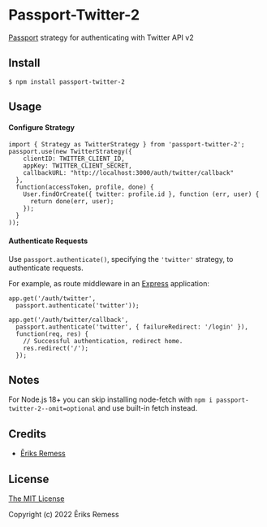 # Passport-Twitter-2

[Passport](http://passportjs.org/) strategy for authenticating with Twitter API v2

## Install

    $ npm install passport-twitter-2

## Usage

#### Configure Strategy
    import { Strategy as TwitterStrategy } from 'passport-twitter-2';
    passport.use(new TwitterStrategy({
        clientID: TWITTER_CLIENT_ID,
        appKey: TWITTER_CLIENT_SECRET,
        callbackURL: "http://localhost:3000/auth/twitter/callback"
      },
      function(accessToken, profile, done) {
        User.findOrCreate({ twitter: profile.id }, function (err, user) {
          return done(err, user);
        });
      }
    ));

#### Authenticate Requests

Use `passport.authenticate()`, specifying the `'twitter'` strategy, to
authenticate requests.

For example, as route middleware in an [Express](http://expressjs.com/)
application:

    app.get('/auth/twitter',
      passport.authenticate('twitter'));

    app.get('/auth/twitter/callback',
      passport.authenticate('twitter', { failureRedirect: '/login' }),
      function(req, res) {
        // Successful authentication, redirect home.
        res.redirect('/');
      });

## Notes
For Node.js 18+ you can skip installing node-fetch with `npm i passport-twitter-2--omit=optional` and use built-in fetch instead.

## Credits

  - [Ēriks Remess](http://github.com/EriksRemess)

## License

[The MIT License](http://opensource.org/licenses/MIT)

Copyright (c) 2022 Ēriks Remess
